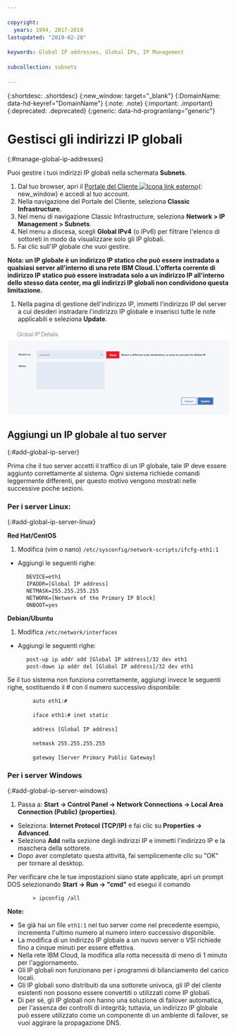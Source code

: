 ```yaml
---

copyright:
  years: 1994, 2017-2019
lastupdated: "2019-02-28"

keywords: Global IP addresses, Global IPs, IP Management

subcollection: subnets

---
```


{:shortdesc: .shortdesc}
{:new_window: target="_blank"}
{:DomainName: data-hd-keyref="DomainName"}
{:note: .note}
{:important: .important}
{:deprecated: .deprecated}
{:generic: data-hd-programlang="generic"}

# Gestisci gli indirizzi IP globali
{:#manage-global-ip-addresses}

Puoi gestire i tuoi indirizzi IP globali nella schermata **Subnets**. 

1. Dal tuo browser, apri il [Portale del Cliente ![Icona link esterno](../../icons/launch-glyph.svg "Icona link esterno")](https://{DomainName}/){: new_window} e accedi al tuo account.
1. Nella navigazione del Portale del Cliente, seleziona **Classic Infrastructure**. 
1. Nel menu di navigazione Classic Infrastructure, seleziona **Network > IP Management > Subnets**.
1. Nel menu a discesa, scegli **Global IPv4** (o IPv6) per filtrare l'elenco di sottoreti in modo da visualizzare solo gli IP globali.
1. Fai clic sull'IP globale che vuoi gestire.
 
  **Nota: un IP globale è un indirizzo IP statico che può essere instradato a qualsiasi server all'interno di una rete IBM Cloud. L'offerta corrente di indirizzo IP statico
  può essere instradata solo a un indirizzo IP all'interno dello stesso data center, ma gli indirizzi IP globali non condividono
  questa limitazione.**
  
1. Nella pagina di gestione dell'indirizzo IP, immetti l'indirizzo IP del server a cui desideri instradare l'indirizzo IP globale e inserisci tutte le note applicabili e seleziona **Update**.

![Figura 2](images/2_1.png)

## Aggiungi un IP globale al tuo server 
{:#add-global-ip-server}

Prima che il tuo server accetti il traffico di un IP globale, tale IP deve essere aggiunto correttamente al sistema. Ogni sistema richiede comandi leggermente differenti, per questo motivo vengono mostrati nelle successive poche sezioni.

### Per i server Linux:
{:#add-global-ip-server-linux}

**Red Hat/CentOS**

1. Modifica (vim o nano) `/etc/sysconfig/network-scripts/ifcfg-eth1:1`

* Aggiungi le seguenti righe:
```
      DEVICE=eth1
      IPADDR=[Global IP address]
      NETMASK=255.255.255.255
      NETWORK=[Network of the Primary IP Block]
      ONBOOT=yes
```

**Debian/Ubuntu**

1. Modifica `/etc/network/interfaces`

* Aggiungi le seguenti righe:

```
      post-up ip addr add [Global IP address]/32 dev eth1
      post-down ip addr del [Global IP address]/32 dev eth1
```

Se il tuo sistema non funziona correttamente, aggiungi invece le seguenti righe, sostituendo il # con il numero successivo disponibile:

```
        auto eth1:#

        iface eth1:# inet static

        address [Global IP address]

        netmask 255.255.255.255

        gateway [Server Primary Public Gateway]
```

### Per i server Windows
{:#add-global-ip-server-windows}

1. Passa a: **Start -> Control Panel -> Network Connections -> Local Area Connection (Public) (properties)**.
* Seleziona: **Internet Protocol (TCP/IP)** e fai clic su **Properties -> Advanced**.
* Seleziona **Add** nella sezione degli indirizzi IP e immetti l'indirizzo IP e la maschera della sottorete.
* Dopo aver completato questa attività, fai semplicemente clic su "OK" per tornare al desktop.

Per verificare che le tue impostazioni siano state applicate, apri un prompt DOS selezionando **Start -> Run -> "cmd"** ed esegui il comando

```
        > ipconfig /all
```

**Note:**

* Se già hai un file `eth1:1` nel tuo server come nel precedente esempio, incrementa l'ultimo numero al numero intero successivo disponibile.
* La modifica di un indirizzo IP globale a un nuovo server o VSI richiede fino a cinque minuti per essere effettiva. 
* Nella rete IBM Cloud, la modifica alla rotta necessità di meno di 1 minuto per l'aggiornamento.
* Gli IP globali non funzionano per i programmi di bilanciamento del carico locali.
* Gli IP globali sono distribuiti da una sottorete univoca, gli IP del cliente esistenti non possono essere convertiti o utilizzati come IP globali.
* Di per sé, gli IP globali non hanno una soluzione di failover automatica, per l'assenza dei controlli di integrità; tuttavia, un indirizzo IP globale può essere utilizzato come un componente di un ambiente di failover, se vuoi aggirare la propagazione DNS.
